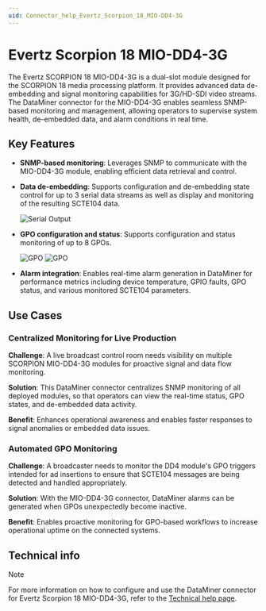 ```yaml
---
uid: Connector_help_Evertz_Scorpion_18_MIO-DD4-3G
---
```


# Evertz Scorpion 18 MIO-DD4-3G

The Evertz SCORPION 18 MIO-DD4-3G is a dual-slot module designed for the SCORPION 18 media processing platform. It provides advanced data de-embedding and signal monitoring capabilities for 3G/HD-SDI video streams. The DataMiner connector for the MIO-DD4-3G enables seamless SNMP-based monitoring and management, allowing operators to supervise system health, de-embedded data, and alarm conditions in real time.

## Key Features

- **SNMP-based monitoring**: Leverages SNMP to communicate with the MIO-DD4-3G module, enabling efficient data retrieval and control.

- **Data de-embedding**: Supports configuration and de-embedding state control for up to 3 serial data streams as well as display and monitoring of the resulting SCTE104 data.

  ![Serial Output](~/connector/images/Evertz_Scorpion_18_MIO-DD4-3G_Serial_GPI.png)

- **GPO configuration and status**: Supports configuration and status monitoring of up to 8 GPOs.

  ![GPO](~/connector/images/Evertz_Scorpion_18_MIO-DD4-3G_GPO_Controls.png)
  ![GPO](~/connector/images/Evertz_Scorpion_18_MIO-DD4-3G_GPO_Status.png)

- **Alarm integration**: Enables real-time alarm generation in DataMiner for performance metrics including device temperature, GPIO faults, GPO status, and various monitored SCTE104 parameters.

## Use Cases

### Centralized Monitoring for Live Production

**Challenge**: A live broadcast control room needs visibility on multiple SCORPION MIO-DD4-3G modules for proactive signal and data flow monitoring.

**Solution**: This DataMiner connector centralizes SNMP monitoring of all deployed modules, so that operators can view the real-time status, GPO states, and de-embedded data activity.

**Benefit**: Enhances operational awareness and enables faster responses to signal anomalies or embedded data issues.

### Automated GPO Monitoring

**Challenge**: A broadcaster needs to monitor the DD4 module's GPO triggers intended for ad insertions to ensure that SCTE104 messages are being detected and handled appropriately.

**Solution**: With the MIO-DD4-3G connector, DataMiner alarms can be generated when GPOs unexpectedly become inactive.

**Benefit**: Enables proactive monitoring for GPO-based workflows to increase operational uptime on the connected systems.

## Technical info

> [!NOTE]
> For more information on how to configure and use the DataMiner connector for Evertz Scorpion 18 MIO-DD4-3G, refer to the [Technical help page](xref:Connector_help_Evertz_Scorpion_18_MIO-DD4-3G_Technical).

